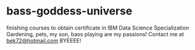 # bass-goddess-universe
finishing courses to obtain certificate in IBM Data Science Specialization
Gardening, pets, my son, bass playing are my passions!
Contact me at bek72@hotmail.com
BYEEEE!
